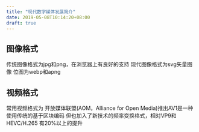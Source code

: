 ```yaml
---
title: "现代数字媒体发展简介"
date: 2019-05-08T10:14:20+08:00
draft: true
---
```


## 图像格式

传统图像格式为jpg和png，在浏览器上有良好的支持
现代图像格式为svg矢量图像
位图为webp和apng

## 视频格式

常用视频格式为
开放媒体联盟(AOM，Alliance for Open Media)推出AV1是一种使用传统的基于区块编码
但也加入了新技术的频率变换格式，相对VP9和HEVC/H.265 有20%以上的提升